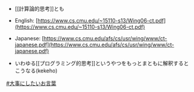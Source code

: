 - [[計算論的思考]]とも
- English: [https://www.cs.cmu.edu/~15110-s13/Wing06-ct.pdf](https://www.cs.cmu.edu/~15110-s13/Wing06-ct.pdf)
- Japanese: [https://www.cs.cmu.edu/afs/cs/usr/wing/www/ct-japanese.pdf](https://www.cs.cmu.edu/afs/cs/usr/wing/www/ct-japanese.pdf)

- いわゆる[[プログラミング的思考]]というやつをもっとまともに解釈するとこうなる(kekeho)

[#大事にしたいお言葉](大事にしたいお言葉)

